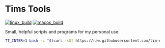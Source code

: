 # Tims Tools
[![linux_build](https://github.com/tim-day-387/tims-tools/actions/workflows/linux_build.yml/badge.svg)](https://github.com/tim-day-387/tims-tools/actions/workflows/linux_build.yml)
[![macos_build](https://github.com/tim-day-387/tims-tools/actions/workflows/macos_build.yml/badge.svg)](https://github.com/tim-day-387/tims-tools/actions/workflows/macos_build.yml)

Small, helpful scripts and programs for my personal use.

```sh
TT_INTER=1 bash -c "$(curl -sSf https://raw.githubusercontent.com/tim-day-387/tims-tools/main/general/tims-tools)"
```
